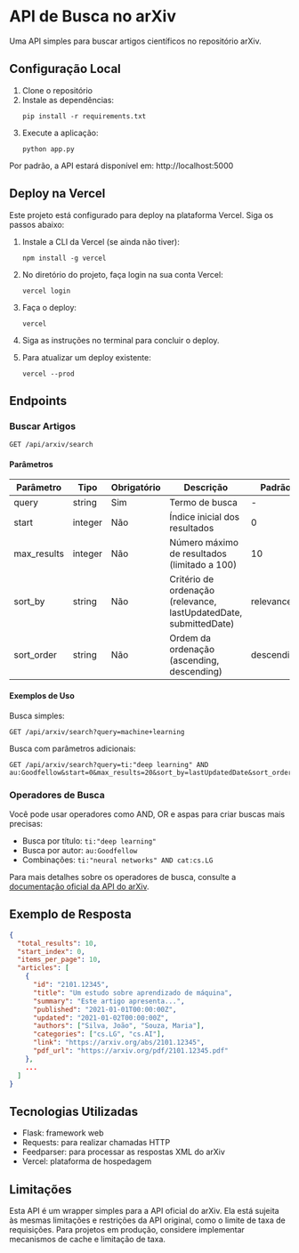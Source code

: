 # API de Busca no arXiv

Uma API simples para buscar artigos científicos no repositório arXiv.

## Configuração Local

1. Clone o repositório
2. Instale as dependências:
   ```
   pip install -r requirements.txt
   ```
3. Execute a aplicação:
   ```
   python app.py
   ```

Por padrão, a API estará disponível em: http://localhost:5000

## Deploy na Vercel

Este projeto está configurado para deploy na plataforma Vercel. Siga os passos abaixo:

1. Instale a CLI da Vercel (se ainda não tiver):
   ```
   npm install -g vercel
   ```

2. No diretório do projeto, faça login na sua conta Vercel:
   ```
   vercel login
   ```

3. Faça o deploy:
   ```
   vercel
   ```

4. Siga as instruções no terminal para concluir o deploy.

5. Para atualizar um deploy existente:
   ```
   vercel --prod
   ```

## Endpoints

### Buscar Artigos

```
GET /api/arxiv/search
```

#### Parâmetros

| Parâmetro   | Tipo    | Obrigatório | Descrição                                               | Padrão       |
|-------------|---------|-------------|--------------------------------------------------------|--------------|
| query       | string  | Sim         | Termo de busca                                          | -            |
| start       | integer | Não         | Índice inicial dos resultados                           | 0            |
| max_results | integer | Não         | Número máximo de resultados (limitado a 100)            | 10           |
| sort_by     | string  | Não         | Critério de ordenação (relevance, lastUpdatedDate, submittedDate) | relevance    |
| sort_order  | string  | Não         | Ordem da ordenação (ascending, descending)              | descending   |

#### Exemplos de Uso

Busca simples:
```
GET /api/arxiv/search?query=machine+learning
```

Busca com parâmetros adicionais:
```
GET /api/arxiv/search?query=ti:"deep learning" AND au:Goodfellow&start=0&max_results=20&sort_by=lastUpdatedDate&sort_order=descending
```

### Operadores de Busca

Você pode usar operadores como AND, OR e aspas para criar buscas mais precisas:

- Busca por título: `ti:"deep learning"`
- Busca por autor: `au:Goodfellow`
- Combinações: `ti:"neural networks" AND cat:cs.LG`

Para mais detalhes sobre os operadores de busca, consulte a [documentação oficial da API do arXiv](https://info.arxiv.org/help/api/user-manual.html).

## Exemplo de Resposta

```json
{
  "total_results": 10,
  "start_index": 0,
  "items_per_page": 10,
  "articles": [
    {
      "id": "2101.12345",
      "title": "Um estudo sobre aprendizado de máquina",
      "summary": "Este artigo apresenta...",
      "published": "2021-01-01T00:00:00Z",
      "updated": "2021-01-02T00:00:00Z",
      "authors": ["Silva, João", "Souza, Maria"],
      "categories": ["cs.LG", "cs.AI"],
      "link": "https://arxiv.org/abs/2101.12345",
      "pdf_url": "https://arxiv.org/pdf/2101.12345.pdf"
    },
    ...
  ]
}
```

## Tecnologias Utilizadas

- Flask: framework web
- Requests: para realizar chamadas HTTP
- Feedparser: para processar as respostas XML do arXiv
- Vercel: plataforma de hospedagem

## Limitações

Esta API é um wrapper simples para a API oficial do arXiv. Ela está sujeita às mesmas limitações e restrições da API original, como o limite de taxa de requisições. Para projetos em produção, considere implementar mecanismos de cache e limitação de taxa. 